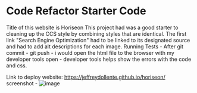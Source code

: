 # Code Refactor Starter Code
Title of this website is Horiseon
This project had was a good starter to cleaning up the CCS style by combining styles that are identical.
The first link "Search Engine Optimization" had to be linked to its designated source and had to add alt descriptions for each image.
Running Tests - After git commit - git push - i would open the html file to the browser with my developer tools open - developer tools helps show the errors with the code and css.

Link to deploy website: https://jeffreydollente.github.io/horiseon/<br>
screenshot - ![image](https://user-images.githubusercontent.com/65271687/82766220-0f15c780-9dd2-11ea-8e12-c82cddf8cd16.png)
